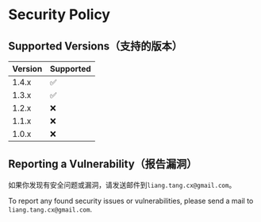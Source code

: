 # Security Policy

## Supported Versions（支持的版本）

| Version | Supported          |
| ------- | ------------------ |
| 1.4.x   | :white_check_mark: |
| 1.3.x   | :white_check_mark: |
| 1.2.x   | :x:                |
| 1.1.x   | :x:                |
| 1.0.x   | :x:                |

## Reporting a Vulnerability（报告漏洞）

如果你发现有安全问题或漏洞，请发送邮件到`liang.tang.cx@gmail.com`。

To report any found security issues or vulnerabilities, please send a mail to `liang.tang.cx@gmail.com`.
